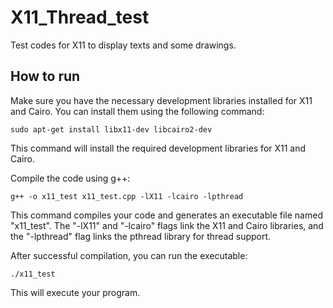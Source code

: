 # X11_Thread_test
Test codes for X11 to display texts and some drawings.

## How to run
Make sure you have the necessary development libraries installed for X11 and Cairo. You can install them using the following command:

    sudo apt-get install libx11-dev libcairo2-dev

This command will install the required development libraries for X11 and Cairo.

Compile the code using g++:

    g++ -o x11_test x11_test.cpp -lX11 -lcairo -lpthread

This command compiles your code and generates an executable file named "x11_test". The "-lX11" and "-lcairo" flags link the X11 and Cairo libraries, and the "-lpthread" flag links the pthread library for thread support.

After successful compilation, you can run the executable:

    ./x11_test

This will execute your program.

